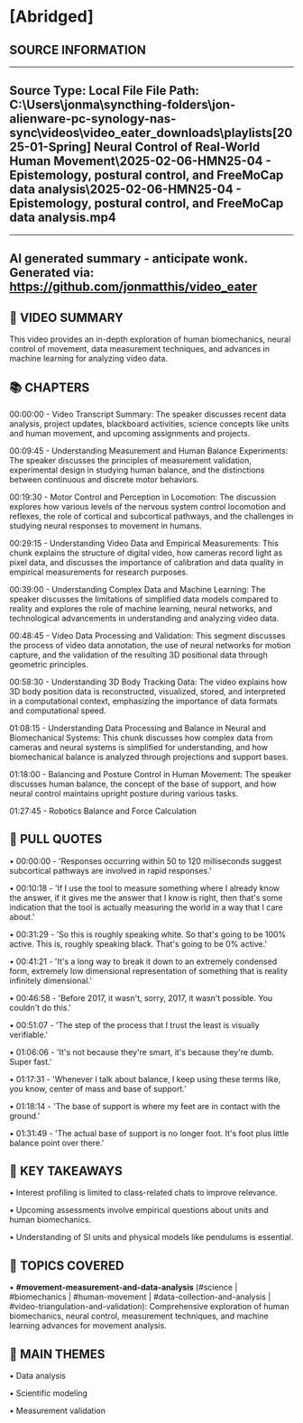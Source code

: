 # [Abridged] 

## SOURCE INFORMATION
--------------------------------------------------
Source Type: Local File
File Path: C:\Users\jonma\syncthing-folders\jon-alienware-pc-synology-nas-sync\videos\video_eater_downloads\playlists\[2025-01-Spring] Neural Control of Real-World Human Movement\2025-02-06-HMN25-04 - Epistemology, postural control, and FreeMoCap data analysis\2025-02-06-HMN25-04 - Epistemology, postural control, and FreeMoCap data analysis.mp4
--------------------------------------------------



    
---
AI generated summary - anticipate wonk.
Generated via: https://github.com/jonmatthis/video_eater
---


📝 VIDEO SUMMARY
--------------------------------------------------
This video provides an in-depth exploration of human biomechanics, neural control of movement, data measurement techniques, and advances in machine learning for analyzing video data.

📚 CHAPTERS
--------------------------------------------------

00:00:00 - Video Transcript Summary:
 The speaker discusses recent data analysis, project updates, blackboard activities, science concepts like units and human movement, and upcoming assignments and projects.

00:09:45 - Understanding Measurement and Human Balance Experiments:
 The speaker discusses the principles of measurement validation, experimental design in studying human balance, and the distinctions between continuous and discrete motor behaviors.

00:19:30 - Motor Control and Perception in Locomotion:
 The discussion explores how various levels of the nervous system control locomotion and reflexes, the role of cortical and subcortical pathways, and the challenges in studying neural responses to movement in humans.

00:29:15 - Understanding Video Data and Empirical Measurements:
 This chunk explains the structure of digital video, how cameras record light as pixel data, and discusses the importance of calibration and data quality in empirical measurements for research purposes.

00:39:00 - Understanding Complex Data and Machine Learning:
 The speaker discusses the limitations of simplified data models compared to reality and explores the role of machine learning, neural networks, and technological advancements in understanding and analyzing video data.

00:48:45 - Video Data Processing and Validation:
 This segment discusses the process of video data annotation, the use of neural networks for motion capture, and the validation of the resulting 3D positional data through geometric principles.

00:58:30 - Understanding 3D Body Tracking Data:
 The video explains how 3D body position data is reconstructed, visualized, stored, and interpreted in a computational context, emphasizing the importance of data formats and computational speed.

01:08:15 - Understanding Data Processing and Balance in Neural and Biomechanical Systems:
 This chunk discusses how complex data from cameras and neural systems is simplified for understanding, and how biomechanical balance is analyzed through projections and support bases.

01:18:00 - Balancing and Posture Control in Human Movement:
 The speaker discusses human balance, the concept of the base of support, and how neural control maintains upright posture during various tasks.

01:27:45 - Robotics Balance and Force Calculation


💬 PULL QUOTES
--------------------------------------------------

• 00:00:00 - 'Responses occurring within 50 to 120 milliseconds suggest subcortical pathways are involved in rapid responses.'

• 00:10:18 - 'If I use the tool to measure something where I already know the answer, if it gives me the answer that I know is right, then that's some indication that the tool is actually measuring the world in a way that I care about.'

• 00:31:29 - 'So this is roughly speaking white. So that's going to be 100% active. This is, roughly speaking black. That's going to be 0% active.'

• 00:41:21 - 'It's a long way to break it down to an extremely condensed form, extremely low dimensional representation of something that is reality infinitely dimensional.'

• 00:46:58 - 'Before 2017, it wasn't, sorry, 2017, it wasn't possible. You couldn't do this.'

• 00:51:07 - 'The step of the process that I trust the least is visually verifiable.'

• 01:06:06 - 'It's not because they're smart, it's because they're dumb. Super fast.'

• 01:17:31 - 'Whenever I talk about balance, I keep using these terms like, you know, center of mass and base of support.'

• 01:18:14 - 'The base of support is where my feet are in contact with the ground.'

• 01:31:49 - 'The actual base of support is no longer foot. It's foot plus little balance point over there.'


🎯 KEY TAKEAWAYS
--------------------------------------------------

• Interest profiling is limited to class-related chats to improve relevance.

• Upcoming assessments involve empirical questions about units and human biomechanics.

• Understanding of SI units and physical models like pendulums is essential.

🤔 TOPICS COVERED
--------------------------------------------------

• **#movement-measurement-and-data-analysis**
 	(#science | #biomechanics | #human-movement | #data-collection-and-analysis | #video-triangulation-and-validation):
		 Comprehensive exploration of human biomechanics, neural control, measurement techniques, and machine learning advances for movement analysis.


💭 MAIN THEMES
--------------------------------------------------

• Data analysis

• Scientific modeling

• Measurement validation
